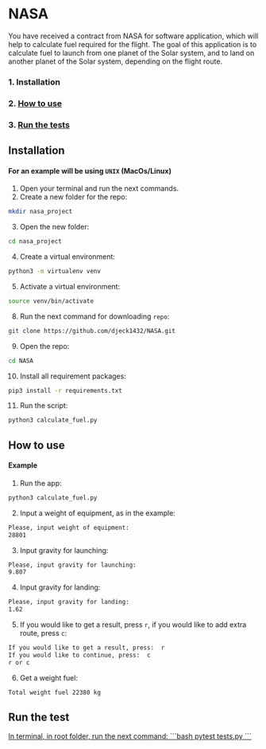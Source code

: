 # NASA
 You have received a contract from NASA for software application, which will help to calculate fuel required for the flight.
 The goal of this application is to calculate fuel to launch from one planet of the Solar system, and to land on another planet of the Solar system,
 depending on the flight route.


### 1. Installation
### 2. [How to use](#example)
### 3. [Run the tests](#tests)


## Installation

#### For an example will be using `UNIX` (MacOs/Linux)

1. Open your terminal and run the next commands.
2. Create a new folder for the repo:
```bash
mkdir nasa_project
```
3. Open the new folder:
```bash
cd nasa_project
```
4. Create a virtual environment:
```bash
python3 -m virtualenv venv
```
5. Activate a virtual environment:
```bash
source venv/bin/activate
```
8. Run the next command for downloading `repo`:
```bash
git clone https://github.com/djeck1432/NASA.git
```
9. Open the repo:
```bash
cd NASA
```
10. Install all requirement packages:
```bash
pip3 install -r requirements.txt
```
11. Run the script:
```bash
python3 calculate_fuel.py
```


## How to use
#### Example
<a name='example'> </a>
1. Run the app:
```bash
python3 calculate_fuel.py
```
2. Input a weight of equipment, as in the example:
```bash
Please, input weight of equipment:
28801
```
3. Input gravity for launching:
```bash
Please, input gravity for launching: 
9.807
```
4. Input gravity for landing:
```bash
Please, input gravity for landing: 
1.62
```
5. If you would like to get a result, press `r`, if you would like to add extra route, press `c`:
```bash
If you would like to get a result, press:  r
If you would like to continue, press:  c
r or c
```
6. Get a weight fuel:
```bash
Total weight fuel 22380 kg
```


## Run the test
<a href='test'>
In terminal, in root folder, run the next command:
```bash
pytest tests.py
```
